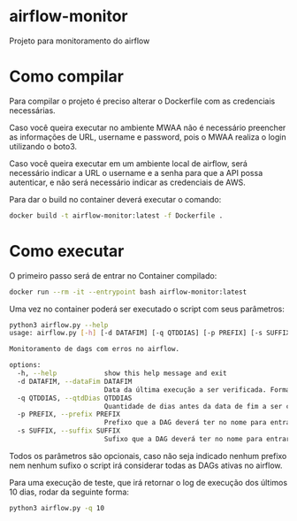 # airflow-monitor
Projeto para monitoramento do airflow

# Como compilar
Para compilar o projeto é preciso alterar o Dockerfile com as credenciais necessárias.

Caso você queira executar no ambiente MWAA não é necessário preencher as informações de  URL, username e password, pois o MWAA realiza o login utilizando o boto3.

Caso você queira executar em um ambiente local de airflow, será necessário indicar a URL o username e a senha para que a API possa autenticar, e não será necessário indicar as credenciais de AWS.

Para dar o build no container deverá executar o comando:

```sh
docker build -t airflow-monitor:latest -f Dockerfile .
```

# Como executar
O primeiro passo será de entrar no Container compilado:

```sh
docker run --rm -it --entrypoint bash airflow-monitor:latest
```

Uma vez no container poderá ser executado o script com seus parâmetros:

```sh
python3 airflow.py --help
usage: airflow.py [-h] [-d DATAFIM] [-q QTDDIAS] [-p PREFIX] [-s SUFFIX]

Monitoramento de dags com erros no airflow.

options:
  -h, --help            show this help message and exit
  -d DATAFIM, --dataFim DATAFIM
                        Data da última execução a ser verificada. Formato: YYYY-MM-DDD. Default = hoje.
  -q QTDDIAS, --qtdDias QTDDIAS
                        Quantidade de dias antes da data de fim a ser considerado para a análise. Default = 90
  -p PREFIX, --prefix PREFIX
                        Prefixo que a DAG deverá ter no nome para entrar na análise.
  -s SUFFIX, --suffix SUFFIX
                        Sufixo que a DAG deverá ter no nome para entrar na análise.
```

Todos os parâmetros são opcionais, caso não seja indicado nenhum prefixo nem nenhum sufixo o script irá considerar todas as DAGs ativas no airflow.

Para uma execução de teste, que irá retornar o log de execução dos últimos 10 dias, rodar da seguinte forma:
```sh
python3 airflow.py -q 10
```
